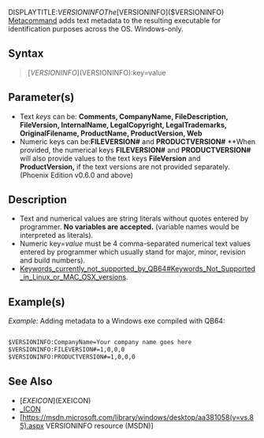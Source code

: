 DISPLAYTITLE:$VERSIONINFO  
The [$VERSIONINFO]($VERSIONINFO) [Metacommand](Metacommand) adds text metadata to the resulting executable for identification purposes across the OS. Windows-only.


## Syntax

>  [$VERSIONINFO]($VERSIONINFO):key=value


## Parameter(s)

* Text *keys* can be: **Comments, CompanyName, FileDescription, FileVersion, InternalName, LegalCopyright, LegalTrademarks, OriginalFilename, ProductName, ProductVersion, Web**
* Numeric keys can be:**FILEVERSION#** and **PRODUCTVERSION#** 
**When provided, the numerical keys **FILEVERSION#** and **PRODUCTVERSION#** will also provide values to the text keys **FileVersion** and **ProductVersion,** if the text versions are not provided separately. (Phoenix Edition v0.6.0 and above) 


## Description

* Text and numerical values are string literals without quotes entered by programmer. **No variables are accepted.** (variable names would be interpreted as literals).
* Numeric key=*value* must be 4 comma-separated numerical text values entered by programmer which usually stand for major, minor, revision and build numbers).
* [Keywords_currently_not_supported_by_QB64#Keywords_Not_Supported_in_Linux_or_MAC_OSX_versions](Keywords_currently_not_supported_by_QB64#Keywords_Not_Supported_in_Linux_or_MAC_OSX_versions).


## Example(s)

*Example:* Adding metadata to a Windows exe compiled with QB64:

```vb

$VERSIONINFO:CompanyName=Your company name goes here
$VERSIONINFO:FILEVERSION#=1,0,0,0
$VERSIONINFO:PRODUCTVERSION#=1,0,0,0

``` 


## See Also

* [$EXEICON]($EXEICON) 
* [_ICON](_ICON)
* [https://msdn.microsoft.com/library/windows/desktop/aa381058(v=vs.85).aspx VERSIONINFO resource (MSDN)]




